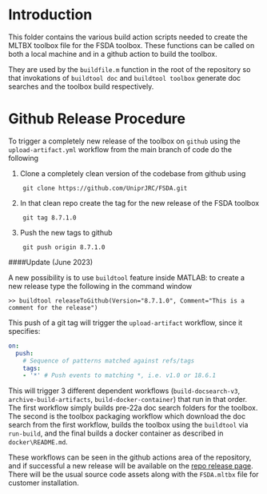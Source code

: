 # Introduction
This folder contains the various build action scripts needed to create the 
MLTBX toolbox file for the FSDA toolbox. These functions can be called on 
both a local machine and in a github action to build the toolbox.

They are used by the `buildfile.m` function in the root of the repository
so that invokations of `buildtool doc` and `buildtool toolbox` generate doc 
searches and the toolbox build respectively.

# Github Release Procedure
To trigger a completely new release of the toolbox on `github` using the 
`upload-artifact.yml` workflow from the main branch of code do the following

1. Clone a completely clean version of the codebase from github using 
```
    git clone https://github.com/UniprJRC/FSDA.git
```
2. In that clean repo create the tag for the new release of the FSDA toolbox
```
    git tag 8.7.1.0
```
3. Push the new tags to github
```
    git push origin 8.7.1.0
```

####Update (June 2023)

A new possibility is to use `buildtool` feature inside MATLAB: to create a new release type the following in the command window
```
>> buildtool releaseToGithub(Version="8.7.1.0", Comment="This is a comment for the release")
```



This push of a git tag will trigger the `upload-artifact` workflow, since it specifies:
``` yaml 
on:
  push:
    # Sequence of patterns matched against refs/tags
    tags:
    - '*' # Push events to matching *, i.e. v1.0 or 18.6.1
```

This will trigger 3 different dependent workflows (`build-docsearch-v3`, `archive-build-artifacts`, 
`build-docker-container`) that run in that order. The first workflow simply builds pre-22a doc search folders for
the toolbox. The second is the toolbox packaging workflow which download the doc search from the first workflow,
builds the toolbox using the `buildtool` via `run-build`, and the final builds a docker container as described in `docker\README.md`.

These workflows can be seen in the github actions area of the repository, and if successful a new release
will be available on the [repo release page](https://github.com/UniprJRC/FSDA/releases). There will be the usual source code assets along with the `FSDA.mltbx` file for customer installation.
